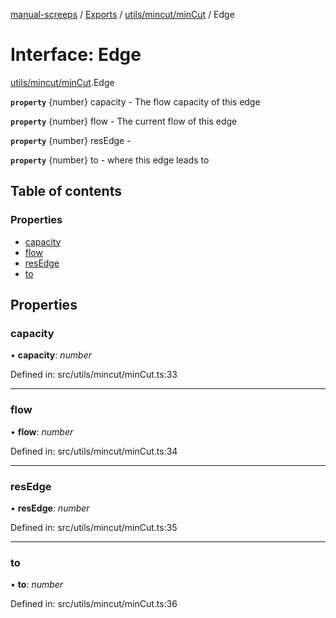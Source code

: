 [manual-screeps](../README.md) / [Exports](../modules.md) / [utils/mincut/minCut](../modules/utils_mincut_mincut.md) / Edge

# Interface: Edge

[utils/mincut/minCut](../modules/utils_mincut_mincut.md).Edge

**`property`** {number} capacity - The flow capacity of this edge

**`property`** {number} flow - The current flow of this edge

**`property`** {number} resEdge -

**`property`** {number} to - where this edge leads to

## Table of contents

### Properties

- [capacity](utils_mincut_mincut.edge.md#capacity)
- [flow](utils_mincut_mincut.edge.md#flow)
- [resEdge](utils_mincut_mincut.edge.md#resedge)
- [to](utils_mincut_mincut.edge.md#to)

## Properties

### capacity

• **capacity**: *number*

Defined in: src/utils/mincut/minCut.ts:33

___

### flow

• **flow**: *number*

Defined in: src/utils/mincut/minCut.ts:34

___

### resEdge

• **resEdge**: *number*

Defined in: src/utils/mincut/minCut.ts:35

___

### to

• **to**: *number*

Defined in: src/utils/mincut/minCut.ts:36
